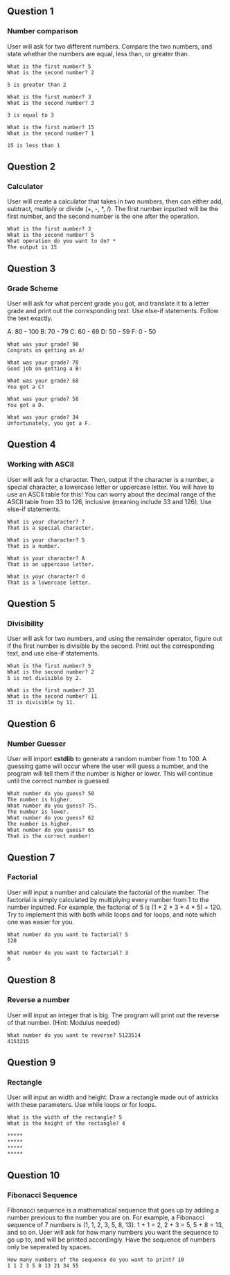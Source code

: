 ## Question 1

### Number comparison

User will ask for two different numbers. Compare the two numbers, and state whether the numbers are equal, less than, or greater than.

```
What is the first number? 5
What is the second number? 2

5 is greater than 2

What is the first number? 3
What is the second number? 3

3 is equal to 3

What is the first number? 15
What is the second number? 1

15 is less than 1

```

## Question 2

### Calculator

User will create a calculator that takes in two numbers, then can either add, subtract, multiply or divide (+, -, \*, /). The first number inputted will be the first number, and the second number is the one after the operation.

```
What is the first number? 3
What is the second number? 5
What operation do you want to do? *
The output is 15
```

## Question 3

### Grade Scheme

User will ask for what percent grade you got, and translate it to a letter grade and print out the corresponding text. Use else-if statements. Follow the text exactly.

A: 80 - 100
B: 70 - 79
C: 60 - 69
D: 50 - 59
F: 0 - 50

```
What was your grade? 90
Congrats on getting an A!

What was your grade? 70
Good job on getting a B!

What was your grade? 68
You got a C!

What was your grade? 58
You got a D.

What was your grade? 34
Unfortunately, you got a F.
```

## Question 4

### Working with ASCII

User will ask for a character. Then, output if the character is a number, a special character, a lowercase letter or uppercase letter. You will have to use an ASCII table for this! You can worry about the decimal range of the ASCII table from 33 to 126, inclusive (meaning include 33 and 126). Use else-if statements.

```
What is your character? ?
That is a special character.

What is your character? 5
That is a number.

What is your character? A
That is an uppercase letter.

What is your character? d
That is a lowercase letter.
```

## Question 5

### Divisibility

User will ask for two numbers, and using the remainder operator, figure out if the first number is divisible by the second. Print out the corresponding text, and use else-if statements.

```
What is the first number? 5
What is the second number? 2
5 is not divisible by 2.

What is the first number? 33
What is the second number? 11
33 is divisible by 11.
```

## Question 6

### Number Guesser

User will import **cstdlib** to generate a random number from 1 to 100. A guessing game will occur where the user will guess a number, and the program will tell them if the number is higher or lower. This will continue until the correct number is guessed

```
What number do you guess? 50
The number is higher.
What number do you guess? 75.
The number is lower.
What number do you guess? 62
The number is higher.
What number do you guess? 65
That is the correct number!
```

## Question 7

### Factorial

User will input a number and calculate the factorial of the number. The factorial is simply calculated by multiplying every number from 1 to the number inputted. For example, the factorial of 5 is (1 \* 2 \* 3 \* 4 \* 5) = 120. Try to implement this with both while loops and for loops, and note which one was easier for you.

```
What number do you want to factorial? 5
120

What number do you want to factorial? 3
6
```

## Question 8

### Reverse a number

User will input an integer that is big. The program will print out the reverse of that number. (Hint: Modulus needed)

```
What number do you want to reverse? 5123514
4153215
```

## Question 9

### Rectangle

User will input an width and height. Draw a rectangle made out of astricks with these parameters. Use while loops or for loops.

```
What is the width of the rectangle? 5
What is the height of the rectangle? 4

*****
*****
*****
*****
```

## Question 10

### Fibonacci Sequence

Fibonacci sequence is a mathematical sequence that goes up by adding a number previous to the number you are on. For example, a Fibonacci sequence of 7 numbers is (1, 1, 2, 3, 5, 8, 13). 1 + 1 = 2, 2 + 3 = 5, 5 + 8 = 13, and so on. User will ask for how many numbers you want the sequence to go up to, and will be printed accordingly. Have the sequence of numbers only be seperated by spaces.

```
How many numbers of the sequence do you want to print? 10
1 1 2 3 5 8 13 21 34 55

```
